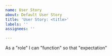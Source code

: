 ```yaml
---
name: User Story
about: Default User Story
title: 'User Story: <title>'
labels: ''
assignees: ''

---
```


As a "role" I can "function" so that "expectation"

